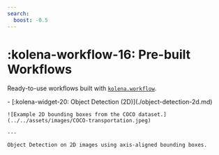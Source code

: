 ```yaml
---
search:
  boost: -0.5
---
```


# :kolena-workflow-16: Pre-built Workflows

Ready-to-use workflows built with [`kolena.workflow`](../workflow/index.md).

<div class="grid cards" markdown>
- [:kolena-widget-20: Object Detection (2D)](./object-detection-2d.md)

    ![Example 2D bounding boxes from the COCO dataset.](../../assets/images/COCO-transportation.jpeg)

    ---

    Object Detection on 2D images using axis-aligned bounding boxes.
</div>

